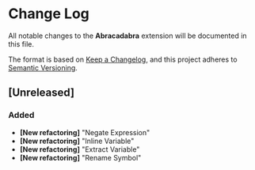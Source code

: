 # Change Log

All notable changes to the **Abracadabra** extension will be documented in this file.

The format is based on [Keep a Changelog](https://keepachangelog.com/en/1.0.0/),
and this project adheres to [Semantic Versioning](https://semver.org/spec/v2.0.0.html).

## [Unreleased]

### Added

- **[New refactoring]** "Negate Expression"
- **[New refactoring]** "Inline Variable"
- **[New refactoring]** "Extract Variable"
- **[New refactoring]** "Rename Symbol"
